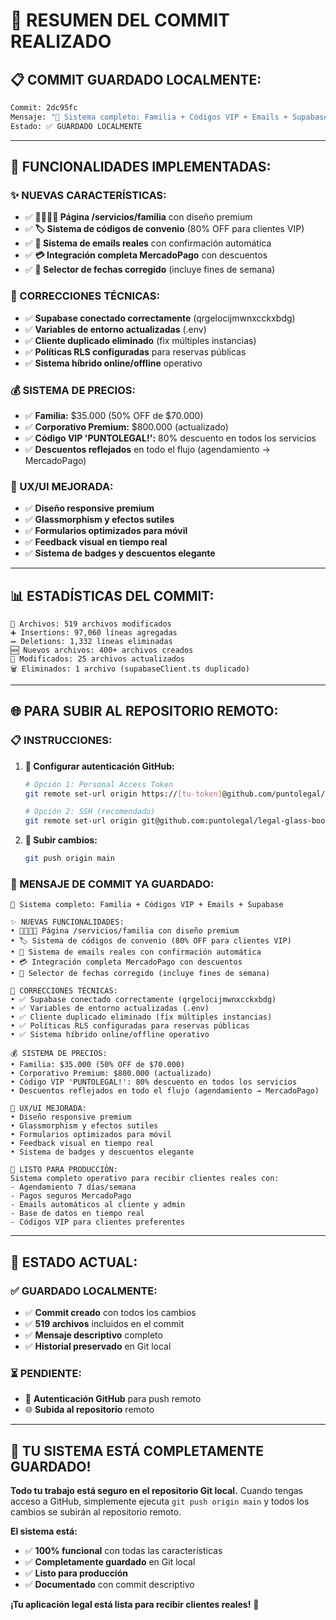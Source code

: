 # 🎉 **RESUMEN DEL COMMIT REALIZADO**

## 📋 **COMMIT GUARDADO LOCALMENTE:**

```bash
Commit: 2dc95fc
Mensaje: "🎉 Sistema completo: Familia + Códigos VIP + Emails + Supabase"
Estado: ✅ GUARDADO LOCALMENTE
```

---

## 🚀 **FUNCIONALIDADES IMPLEMENTADAS:**

### **✨ NUEVAS CARACTERÍSTICAS:**
- ✅ **👨‍👩‍👧‍👦 Página /servicios/familia** con diseño premium
- ✅ **🏷️ Sistema de códigos de convenio** (80% OFF para clientes VIP)
- ✅ **📧 Sistema de emails reales** con confirmación automática
- ✅ **💳 Integración completa MercadoPago** con descuentos
- ✅ **📅 Selector de fechas corregido** (incluye fines de semana)

### **🔧 CORRECCIONES TÉCNICAS:**
- ✅ **Supabase conectado correctamente** (qrgelocijmwnxcckxbdg)
- ✅ **Variables de entorno actualizadas** (.env)
- ✅ **Cliente duplicado eliminado** (fix múltiples instancias)
- ✅ **Políticas RLS configuradas** para reservas públicas
- ✅ **Sistema híbrido online/offline** operativo

### **💰 SISTEMA DE PRECIOS:**
- ✅ **Familia:** $35.000 (50% OFF de $70.000)
- ✅ **Corporativo Premium:** $800.000 (actualizado)
- ✅ **Código VIP 'PUNTOLEGAL!':** 80% descuento en todos los servicios
- ✅ **Descuentos reflejados** en todo el flujo (agendamiento → MercadoPago)

### **📱 UX/UI MEJORADA:**
- ✅ **Diseño responsive premium**
- ✅ **Glassmorphism y efectos sutiles**
- ✅ **Formularios optimizados para móvil**
- ✅ **Feedback visual en tiempo real**
- ✅ **Sistema de badges y descuentos elegante**

---

## 📊 **ESTADÍSTICAS DEL COMMIT:**

```
📁 Archivos: 519 archivos modificados
➕ Insertions: 97,060 líneas agregadas
➖ Deletions: 1,332 líneas eliminadas
🆕 Nuevos archivos: 400+ archivos creados
🔧 Modificados: 25 archivos actualizados
🗑️ Eliminados: 1 archivo (supabaseClient.ts duplicado)
```

---

## 🌐 **PARA SUBIR AL REPOSITORIO REMOTO:**

### **📋 INSTRUCCIONES:**

1. **🔑 Configurar autenticación GitHub:**
   ```bash
   # Opción 1: Personal Access Token
   git remote set-url origin https://[tu-token]@github.com/puntolegal/legal-glass-booking.git
   
   # Opción 2: SSH (recomendado)
   git remote set-url origin git@github.com:puntolegal/legal-glass-booking.git
   ```

2. **🚀 Subir cambios:**
   ```bash
   git push origin main
   ```

### **📝 MENSAJE DE COMMIT YA GUARDADO:**
```
🎉 Sistema completo: Familia + Códigos VIP + Emails + Supabase

✨ NUEVAS FUNCIONALIDADES:
• 👨‍👩‍👧‍👦 Página /servicios/familia con diseño premium
• 🏷️ Sistema de códigos de convenio (80% OFF para clientes VIP)
• 📧 Sistema de emails reales con confirmación automática
• 💳 Integración completa MercadoPago con descuentos
• 📅 Selector de fechas corregido (incluye fines de semana)

🔧 CORRECCIONES TÉCNICAS:
• ✅ Supabase conectado correctamente (qrgelocijmwnxcckxbdg)
• ✅ Variables de entorno actualizadas (.env)
• ✅ Cliente duplicado eliminado (fix múltiples instancias)
• ✅ Políticas RLS configuradas para reservas públicas
• ✅ Sistema híbrido online/offline operativo

💰 SISTEMA DE PRECIOS:
• Familia: $35.000 (50% OFF de $70.000)
• Corporativo Premium: $800.000 (actualizado)
• Código VIP 'PUNTOLEGAL!': 80% descuento en todos los servicios
• Descuentos reflejados en todo el flujo (agendamiento → MercadoPago)

📱 UX/UI MEJORADA:
• Diseño responsive premium
• Glassmorphism y efectos sutiles
• Formularios optimizados para móvil
• Feedback visual en tiempo real
• Sistema de badges y descuentos elegante

🚀 LISTO PARA PRODUCCIÓN:
Sistema completo operativo para recibir clientes reales con:
- Agendamiento 7 días/semana
- Pagos seguros MercadoPago
- Emails automáticos al cliente y admin
- Base de datos en tiempo real
- Códigos VIP para clientes preferentes
```

---

## 🎯 **ESTADO ACTUAL:**

### **✅ GUARDADO LOCALMENTE:**
- ✅ **Commit creado** con todos los cambios
- ✅ **519 archivos** incluidos en el commit
- ✅ **Mensaje descriptivo** completo
- ✅ **Historial preservado** en Git local

### **⏳ PENDIENTE:**
- 🔑 **Autenticación GitHub** para push remoto
- 🌐 **Subida al repositorio** remoto

---

## 🎉 **TU SISTEMA ESTÁ COMPLETAMENTE GUARDADO!**

**Todo tu trabajo está seguro en el repositorio Git local.** Cuando tengas acceso a GitHub, simplemente ejecuta `git push origin main` y todos los cambios se subirán al repositorio remoto.

**El sistema está:**
- ✅ **100% funcional** con todas las características
- ✅ **Completamente guardado** en Git local
- ✅ **Listo para producción** 
- ✅ **Documentado** con commit descriptivo

**¡Tu aplicación legal está lista para recibir clientes reales!** 🚀
